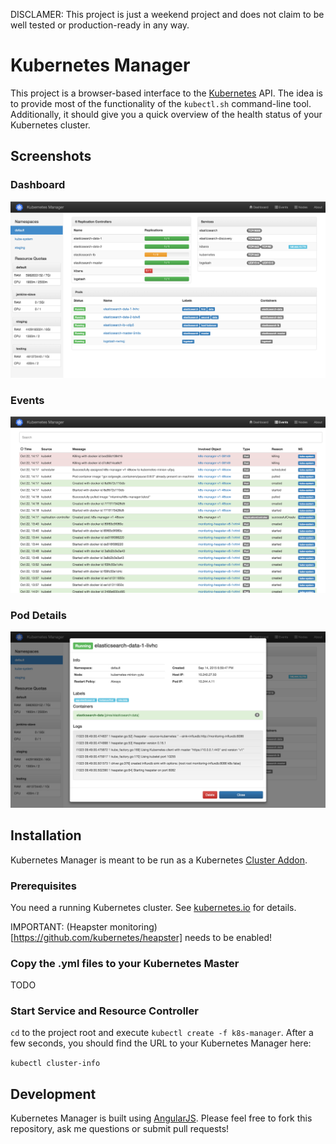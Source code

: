 DISCLAMER: This project is just a weekend project and does not claim to be well tested or production-ready
in any way.

# Kubernetes Manager

This project is a browser-based interface to the [Kubernetes](http://kubernetes.io/) API. The idea is
to provide most of the functionality of the `kubectl.sh` command-line tool. Additionally, it should give
you a quick overview of the health status of your Kubernetes cluster.

## Screenshots

### Dashboard

![Dashboard](screenshots/dashboard.png)

### Events

![List of cluster events](screenshots/events.png)

### Pod Details

![Modal with pod details](screenshots/pod_detail.png)

## Installation

Kubernetes Manager is meant to be run as a Kubernetes
[Cluster Addon](https://github.com/kubernetes/kubernetes/tree/master/cluster/addons).

### Prerequisites

You need a running Kubernetes cluster. See [kubernetes.io](http://kubernetes.io/) for details.

IMPORTANT: (Heapster monitoring)[https://github.com/kubernetes/heapster] needs to be enabled!

### Copy the .yml files to your Kubernetes Master
 
TODO

### Start Service and Resource Controller

`cd` to the project root and execute `kubectl create -f k8s-manager`. After a few seconds, you should find the URL
to your Kubernetes Manager here:

`kubectl cluster-info`

## Development

Kubernetes Manager is built using [AngularJS](https://angularjs.org/). Please feel free to fork this repository,
ask me questions or submit pull requests!